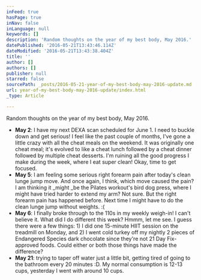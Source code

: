 ```yaml
---
inFeed: true
hasPage: true
inNav: false
inLanguage: null
keywords: []
description: 'Random thoughts on the year of my best body, May 2016.'
datePublished: '2016-05-21T13:43:46.114Z'
dateModified: '2016-05-21T13:43:38.404Z'
title: ''
author: []
authors: []
publisher: null
starred: false
sourcePath: _posts/2016-05-21-year-of-my-best-body-may-2016-update.md
url: year-of-my-best-body-may-2016-update/index.html
_type: Article

---
```

Random thoughts on the year of my best body, May 2016\.

* **May 2**: I have my next DEXA scan scheduled for June 1\. I need to buckle down and get serious! I feel like the past couple of months, I've gone a little crazy with all the cheat meals on the weekend. It was originally one cheat meal; it's evolved to like a cheat lunch followed by a cheat dinner followed by multiple cheat desserts. I'm ruining all the good progress I make during the week, where I eat super clean! Okay, time to get focused.
* **May 5**: I am feeling some serious right forearm pain after today's clean lunge jump move. And once again, I think, which move caused the pain? I am thinking it _might _be the Pilates workout's bird dog press, where I might have tried harder to extend my arm? Not sure. But the right forearm pain has happened before. Next time I might have to do the clean lunge jump without weights. :(
* **May 6**: I finally broke through to the 110s in my weekly weigh-in! I can't believe it. What did I do different this week? Hmmm, let me see. I guess there were a few things: 1) I did one 15-minute HIIT session on the treadmill on Monday, and 2) I went cold turkey off my nightly 2 pieces of Endangered Species dark chocolate since they're not 21 Day Fix-approved foods. Could either or both those things have made the difference?
* **May 21**: trying to taper off water just a little bit, getting tired of going to the bathroom every 20 minutes :D. My normal consumption is 12-13 cups, yesterday I went with around 10 cups.